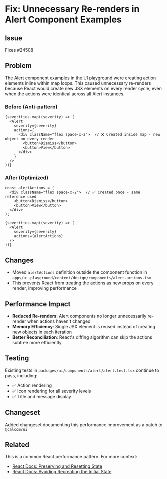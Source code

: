 # Fix: Unnecessary Re-renders in Alert Component Examples

## Issue
Fixes #24508

## Problem
The Alert component examples in the UI playground were creating action elements inline within map loops. This caused unnecessary re-renders because React would create new JSX elements on every render cycle, even when the actions were identical across all Alert instances.

### Before (Anti-pattern)
```tsx
{severities.map((severity) => (
  <Alert
    severity={severity}
    actions={
      <div className="flex space-x-2">  // ❌ Created inside map - new object on every render
        <button>Dismiss</button>
        <button>View</button>
      </div>
    }
  />
))}
```

### After (Optimized)
```tsx
const alertActions = (
  <div className="flex space-x-2">  // ✅ Created once - same reference used
    <button>Dismiss</button>
    <button>View</button>
  </div>
);

{severities.map((severity) => (
  <Alert
    severity={severity}
    actions={alertActions}
  />
))}
```

## Changes
- Moved `alertActions` definition outside the component function in `apps/ui-playground/content/design/components/alert.actions.tsx`
- This prevents React from treating the actions as new props on every render, improving performance

## Performance Impact
- **Reduced Re-renders**: Alert components no longer unnecessarily re-render when actions haven't changed
- **Memory Efficiency**: Single JSX element is reused instead of creating new objects in each iteration
- **Better Reconciliation**: React's diffing algorithm can skip the actions subtree more efficiently

## Testing
Existing tests in `packages/ui/components/alert/alert.test.tsx` continue to pass, including:
- ✅ Action rendering
- ✅ Icon rendering for all severity levels
- ✅ Title and message display

## Changeset
Added changeset documenting this performance improvement as a patch to `@calcom/ui`

## Related
This is a common React performance pattern. For more context:
- [React Docs: Preserving and Resetting State](https://react.dev/learn/preserving-and-resetting-state)
- [React Docs: Avoiding Recreating the Initial State](https://react.dev/reference/react/useState#avoiding-recreating-the-initial-state)
